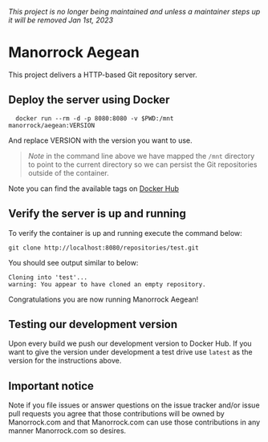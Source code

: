 _This project is no longer being maintained and unless a maintainer steps up it will be removed Jan 1st, 2023_

# Manorrock Aegean

This project delivers a HTTP-based Git repository server.

## Deploy the server using Docker

```
  docker run --rm -d -p 8080:8080 -v $PWD:/mnt manorrock/aegean:VERSION
```

And replace VERSION with the version you want to use.

> _Note_ in the command line above we have mapped the `/mnt` directory to point
> to the current directory so we can persist the Git repositories outside of the
>  container.

Note you can find the available tags on [Docker Hub](https://hub.docker.com/r/manorrock/aegean)

## Verify the server is up and running

To verify the container is up and running execute the command below:

```
git clone http://localhost:8080/repositories/test.git
```

You should see output similar to below:

```
Cloning into 'test'...
warning: You appear to have cloned an empty repository.
```

Congratulations you are now running Manorrock Aegean!

## Testing our development version

Upon every build we push our development version to Docker Hub. If you want to
give the version under development a test drive use `latest` as the version for
the instructions above.

## Important notice

Note if you file issues or answer questions on the issue tracker and/or issue 
pull requests you agree that those contributions will be owned by Manorrock.com
and that Manorrock.com can use those contributions in any manner Manorrock.com
so desires.
